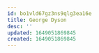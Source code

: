 ```yaml
---
id: bo1vld67gz3ns9qlg3ea16e
title: George Dyson
desc: ''
updated: 1649051869845
created: 1649051869845
---
```


